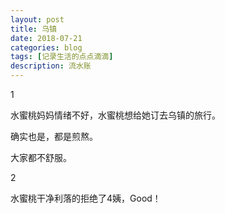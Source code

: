 ```yaml
---
layout: post
title: 乌镇
date: 2018-07-21
categories: blog
tags: [记录生活的点点滴滴]
description: 流水账
---
```


1 

水蜜桃妈妈情绪不好，水蜜桃想给她订去乌镇的旅行。

确实也是，都是煎熬。

大家都不舒服。

2

水蜜桃干净利落的拒绝了4姨，Good！








